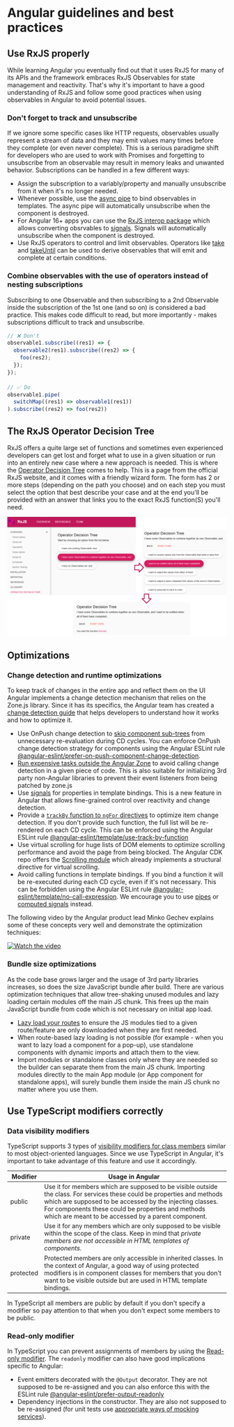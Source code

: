 # Angular guidelines and best practices

## Use RxJS properly

While learning Angular you eventually find out that it uses RxJS for many of its APIs and the framework embraces RxJS Observables for state management and reactivity. That's why it's important to have a good understanding of RxJS and follow some good practices when using observables in Angular to avoid potential issues.

### Don't forget to track and unsubscribe

If we ignore some specific cases like HTTP requests, observables usually represent a stream of data and they may emit values many times before they complete (or even never complete). This is a serious paradigme shift for developers who are used to work with Promises and forgetting to unsubscribe from an observable may result in memory leaks and unwanted behavior. Subscriptions can be handled in a few different ways:

- Assign the subscription to a variably/property and manually unsubscribe from it when it's no longer needed.
- Whenever possible, use the [async pipe](https://angular.io/api/common/AsyncPipe) to bind observables in templates. The async pipe will automatically unsubscribe when the component is destroyed.
- For Angular 16+ apps you can use the [RxJS interop package](https://angular.io/guide/rxjs-interop) which allows converting obsrvables to [signals](https://angular.io/guide/signals). Signals will automatically unsubscribe when the component is destroyed.
- Use RxJS operators to control and limit observables. Operators like [take](https://rxjs.dev/api/operators/take) and [takeUntil](https://rxjs.dev/api/operators/takeUntil) can be used to derive observables that will emit and complete at certain conditions.

### Combine observables with the use of operators instead of nesting subscriptions

Subscribing to one Observable and then subscribing to a 2nd Observable inside the subscription of the 1st one (and so on) is considered a bad practice. This makes code difficult to read, but more importantly - makes subscriptions difficult to track and unsubscribe.

```ts
// ❌ Don't
observable1.subscribe((res1) => {
  observable2(res1).subscribe((res2) => {
    foo(res2);
  });
});

// ✅ Do
observable1.pipe(
  switchMap((res1) => observable1(res1))
).subscribe((res2) => foo(res2))
```

## The RxJS Operator Decision Tree

RxJS offers a quite large set of functions and sometimes even experienced developers can get lost and forget what to use in a given situation or run into an entirely new case where a new approach is needed. This is where the [Operator Decision Tree](https://rxjs.dev/operator-decision-tree) comes to help. This is a page from the official RxJS website, and it comes with a friendly wizard form. The form has 2 or more steps (depending on the path you choose) and on each step you must select the option that best describe your case and at the end you'll be provided with an answer that links you to the exact RxJS function(S) you'll need.

![RxJS Operator Decision Tree Example](/img/rxjs_odt_example.png)

## Optimizations

### Change detection and runtime optimizations

To keep track of changes in the entire app and reflect them on the UI Angular implements a change detection mechanism that relies on the Zone.js library. Since it has its specifics, the Angular team has created a [change detection guide](https://angular.io/guide/change-detection) that helps developers to understand how it works and how to optimize it.

- Use OnPush change detection to [skip component sub-trees](https://angular.io/guide/change-detection-skipping-subtrees) from unnecessary re-evaluation during CD cycles. You can enforce OnPush change detection strategy for components using the Angular ESLint rule [@angular-eslint/prefer-on-push-component-change-detection](https://github.com/angular-eslint/angular-eslint/blob/main/packages/eslint-plugin/docs/rules/prefer-on-push-component-change-detection.md).
- [Run expensive tasks outside the Angular Zone](https://angular.io/guide/change-detection-zone-pollution#run-tasks-outside-ngzone) to avoid calling change detection in a given piece of code. This is also suitable for initializing 3rd party non-Angular libraries to prevent their event listeners from being patched by zone.js
- Use [signals](https://angular.io/guide/signals) for properties in template bindings. This is a new feature in Angular that allows fine-grained control over reactivity and change detection.
- Provide a [`trackBy` function to `ngFor` directives](https://angular.io/guide/built-in-directives#tracking-items-with-ngfor-trackby) to optimize item change detection. If you don't provide such function, the full list will be re-rendered on each CD cycle. This can be enforced using the Angular ESLint rule [@angular-eslint/template/use-track-by-function](https://github.com/angular-eslint/angular-eslint/blob/main/packages/eslint-plugin-template/docs/rules/use-track-by-function.md)
- Use virtual scrolling for huge lists of DOM elements to optimize scrolling performance and avoid the page from being blocked. The Angular CDK repo offers the [Scrolling module](https://material.angular.io/cdk/scrolling/overview) which already implements a structural directive for virtual scrolling.
- Avoid calling functions in template bindings. If you bind a function it will be re-executed during each CD cycle, even if it's not necessary. This can be forbidden using the Angular ESLint rule [@angular-eslint/template/no-call-expression](https://github.com/angular-eslint/angular-eslint/blob/main/packages/eslint-plugin-template/docs/rules/no-call-expression.md). We encourage you to use [pipes](https://angular.io/guide/pipes-overview) or [computed signals](https://angular.io/guide/signals#computed-signals) instead.

The following video by the Angular product lead Minko Gechev explains some of these concepts very well and demonstrate the optimization techniques:

[![Watch the video](https://i.ytimg.com/vi/f8sA-i6gkGQ/maxresdefault.jpg)](https://www.youtube.com/watch?v=f8sA-i6gkGQ)

### Bundle size optimizations

As the code base grows larger and the usage of 3rd party libraries increases, so does the size JavaScript bundle after build. There are various optimization techniques that allow tree-shaking unused modules and lazy loading certain modules off the main JS chunk. This frees up the main JavaScript bundle from code which is not necessary on initial app load.

- [Lazy load your routes](https://angular.io/guide/lazy-loading-ngmodules) to ensure the JS modules tied to a given route/feature are only downloaded when they are first needed.
- When route-based lazy loading is not possible (for example - when you want to lazy load a component for a pop-up), use standalone components with dynamic imports and attach them to the view.
- Import modules or standalone classes only where they are needed so the builder can separate them from the main JS chunk. Importing modules directly to the main App module (or App component for standalone apps), will surely bundle them inside the main JS chunk no matter where you use them.

## Use TypeScript modifiers correctly

### Data visibility modifiers

TypeScript supports 3 types of [visibility modifiers for class members](https://www.typescriptlang.org/docs/handbook/2/classes.html#member-visibility) similar to most object-oriented languages. Since we use TypeScript in Angular, it's important to take advantage of this feature and use it accordingly.

| Modifier | Usage in Angular |
|----------|-------|
| public | Use it for members which are supposed to be visible outside the class. For services these could be properties and methods which are supposed to be accessed by the injecting classes. For components these could be properties and methods which are meant to be accessed by a parent component. |
| private | Use it for any members which are only supposed to be visible within the scope of the class. Keep in mind that *private members are not accessible in HTML templates of components.* |
| protected | Protected members are only accessible in inherited classes. In the context of Angular, a good way of using protected modifiers is in component classes for members that you don't want to be visible outside but are used in HTML template bindings. |

In TypeScript all members are public by default if you don't specify a modifier so pay attention to that when you don't expect some members to be public.

### Read-only modifier

In TypeScript you can prevent assignments of members by using the [Read-only modifier](https://www.typescriptlang.org/docs/handbook/2/classes.html#readonly). The `readonly` modifier can also have good implications specific to Angular:

- Event emitters decorated with the `@Output` decorator. They are not supposed to be re-assigned and you can also enforce this with the ESLint rule [@angular-eslint/prefer-output-readonly](https://github.com/angular-eslint/angular-eslint/blob/main/packages/eslint-plugin/docs/rules/prefer-output-readonly.md)
- Dependency injections in the constructor. They are also not supposed to be re-assigned (for unit tests use [appropriate ways of mocking services](https://angular.io/guide/testing-services#angular-testbed)).

